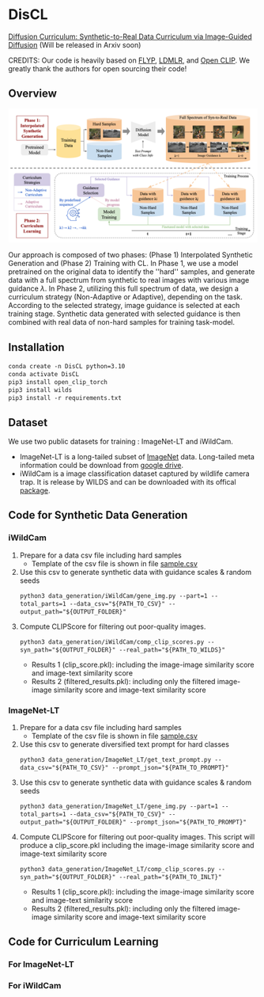 # DisCL

[Diffusion Curriculum: Synthetic-to-Real Data Curriculum via Image-Guided Diffusion]() (Will be released in Arxiv soon)

CREDITS: Our code is heavily based
on [FLYP](https://github.com/locuslab/FLYP), [LDMLR](https://github.com/AlvinHan123/LDMLR/tree/main),
and [Open CLIP](https://github.com/mlfoundations/open_clip). We greatly thank the authors for open sourcing their code!

## Overview

<p align="center">
  <img width="750" src="assets/overview.png"> 
</p>

Our approach is composed of two phases: (Phase 1) Interpolated Synthetic Generation and (Phase 2) Training with CL. In
Phase 1, we use a model pretrained on the original data to identify the ''hard'' samples, and generate data with a full
spectrum from synthetic to real images with various image guidance $\lambda$. In Phase 2, utilizing this full spectrum
of data, we design a curriculum strategy (Non-Adaptive or Adaptive), depending on the task. According to the selected
strategy, image guidance is selected at each training stage. Synthetic data generated with selected guidance is then
combined with real data of non-hard samples for training task-model.

## Installation

```shell
conda create -n DisCL python=3.10
conda activate DisCL
pip3 install open_clip_torch
pip3 install wilds
pip3 install -r requirements.txt
```

## Dataset

We use two public datasets for training : ImageNet-LT and iWildCam.

- ImageNet-LT is a long-tailed subset of [ImageNet](https://image-net.org/download.php) data. Long-tailed meta
  information could be download
  from [google drive](https://drive.google.com/drive/folders/19cl6GK5B3p5CxzVBy5i4cWSmBy9-rT_-).
- iWildCam is a image classification dataset captured by wildlife camera trap. It is release by WILDS and can be
  downloaded with its offical [package](https://github.com/p-lambda/wilds/tree/main).

## Code for Synthetic Data Generation

### iWildCam

1. Prepare for a data csv file including hard samples
    - Template of the csv file is shown in file [sample.csv](data_generation/iWildCam/sample.csv)
2. Use this csv to generate synthetic data with guidance scales & random seeds
    ```shell
    python3 data_generation/iWildCam/gene_img.py --part=1 --total_parts=1 --data_csv="${PATH_TO_CSV}" --output_path="${OUTPUT_FOLDER}"
    ```
3. Compute CLIPScore for filtering out poor-quality images.
    ```shell
    python3 data_generation/iWildCam/comp_clip_scores.py --syn_path="${OUTPUT_FOLDER}" --real_path="${PATH_TO_WILDS}"
    ```
    - Results 1 (clip_score.pkl): including the image-image similarity score and image-text similarity score
    - Results 2 (filtered_results.pkl): including only the filtered image-image similarity score and image-text
      similarity score

### ImageNet-LT

1. Prepare for a data csv file including hard samples
    - Template of the csv file is shown in file [sample.csv](data_generation/ImageNet_LT/sample.csv)
2. Use this csv to generate diversified text prompt for hard classes
    ```shell
    python3 data_generation/ImageNet_LT/get_text_prompt.py --data_csv="${PATH_TO_CSV}" --prompt_json="${PATH_TO_PROMPT}" 
    ```
3. Use this csv to generate synthetic data with guidance scales & random seeds
    ```shell
    python3 data_generation/ImageNet_LT/gene_img.py --part=1 --total_parts=1 --data_csv="${PATH_TO_CSV}" --output_path="${OUTPUT_FOLDER}" --prompt_json="${PATH_TO_PROMPT}" 
    ```
4. Compute CLIPScore for filtering out poor-quality images. This script will produce a clip_score.pkl including the
   image-image similarity score and image-text similarity score
    ```shell
    python3 data_generation/ImageNet_LT/comp_clip_scores.py --syn_path="${OUTPUT_FOLDER}" --real_path="${PATH_TO_INLT}"
    ```
    - Results 1 (clip_score.pkl): including the image-image similarity score and image-text similarity score
    - Results 2 (filtered_results.pkl): including only the filtered image-image similarity score and image-text
      similarity score

## Code for Curriculum Learning

### For ImageNet-LT

### For iWildCam
